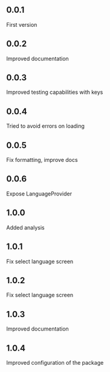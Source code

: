 ## 0.0.1
First version

## 0.0.2
Improved documentation

## 0.0.3
Improved testing capabilities with keys

## 0.0.4
Tried to avoid errors on loading

## 0.0.5
Fix formatting, improve docs

## 0.0.6
Expose LanguageProvider

## 1.0.0
Added analysis

## 1.0.1
Fix select language screen

## 1.0.2
Fix select language screen

## 1.0.3
Improved documentation

## 1.0.4
Improved configuration of the package